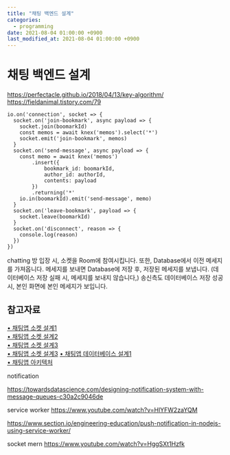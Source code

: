 ```yaml
---
title: "채팅 백엔드 설계"
categories: 
  - programming
date: 2021-08-04 01:00:00 +0900
last_modified_at: 2021-08-04 01:00:00 +0900
---
```


# 채팅 백엔드 설계

https://perfectacle.github.io/2018/04/13/key-algorithm/
https://fieldanimal.tistory.com/79




```
io.on('connection', socket => {
  socket.on('join-bookmark', async payload => {
    socket.join(boomarkId)
    const memos = await knex('memos').select('*')
    socket.emit('join-bookmark', memos)
  }
  socket.on('send-message', async payload => {
    const memo = await knex('memos')
        .insert({
            bookmark_id: boomarkId,
            author_id: authorId,
            contents: payload
        })
        .returning('*'
    io.in(boomarkId).emit('send-message', memo)
  }
  socket.on('leave-bookmark', payload => {
    socket.leave(boomarkId)
  }
  socket.on('disconnect', reason => {
    console.log(reason)
  })
})
```

chatting 방 입장 시, 소켓을 Room에 참여시킵니다. 또한, Database에서 이전 메세지를 가져옵니다.
메세지를 보내면 Database에 저장 후, 저장된 메세지를 보냅니다. (데이터베이스 저장 실패 시, 메세지를 보내지 않습니다,)
송신측도 데이터베이스 저장 성공시, 본인 화면에 본인 메세지가 보입니다.

## 참고자료
[• 채팅앱 소켓 설계1](https://adnan-tech.com/realtime-web-based-chat-in-node-js-mysql/)  
[• 채팅앱 소켓 설계2](https://javascript.plainenglish.io/how-to-build-a-websocket-chat-application-819399d55800)  
[• 채팅앱 소켓 설계3](https://www.freecodecamp.org/news/create-a-professional-node-express/)  
[• 채팅앱 소켓 설계3](https://www.youtube.com/watch?v=8Y6mWhcdSUM)
[• 채팅앱 데이터베이스 설계1](https://itectec.com/database/postgresql-chat-conversation-history-entity-relationship-diagram/)  
[• 채팅앱 아키텍처](https://engineering.linecorp.com/ko/blog/the-architecture-behind-chatting-on-line-live/)  


notification

https://towardsdatascience.com/designing-notification-system-with-message-queues-c30a2c9046de


service worker
https://www.youtube.com/watch?v=HlYFW2zaYQM

https://www.section.io/engineering-education/push-notification-in-nodejs-using-service-worker/

socket mern
https://www.youtube.com/watch?v=HggSXt1Hzfk
